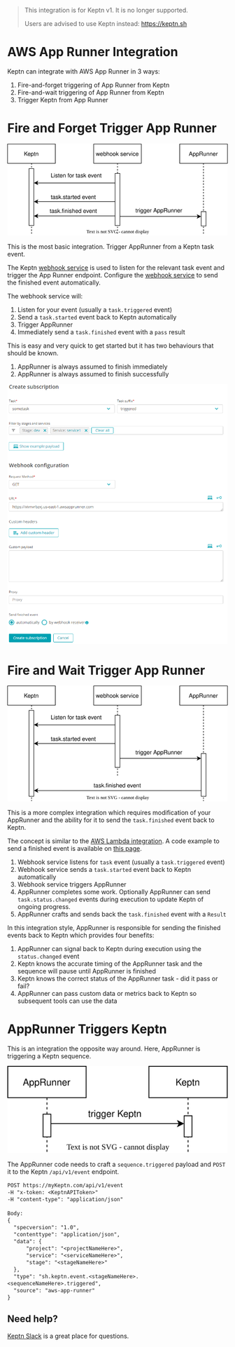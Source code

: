 > This integration is for Keptn v1. It is no longer supported.
>
> Users are advised to use Keptn instead: https://keptn.sh

# AWS App Runner Integration

Keptn can integrate with AWS App Runner in 3 ways:

1. Fire-and-forget triggering of App Runner from Keptn
2. Fire-and-wait triggering of App Runner from Keptn
3. Trigger Keptn from App Runner


# Fire and Forget Trigger App Runner

![](https://raw.githubusercontent.com/keptn-contrib/artifacthub/main/awsapprunner/1.0.0/assets/fire-and-forget-sequence.svg)

This is the most basic integration. Trigger AppRunner from a Keptn task event.

The Keptn [webhook service](https://github.com/keptn/keptn/tree/master/webhook-service) is used to listen for the relevant task event and trigger the App Runner endpoint. Configure the [webhook service](https://github.com/keptn/keptn/tree/master/webhook-service) to send the finished event automatically.

The webhook service will:

1. Listen for your event (usually a `task.triggered` event)
1. Send a `task.started` event back to Keptn automatically
1. Trigger AppRunner
1. Immediately send a `task.finished` event with a `pass` result

This is easy and very quick to get started but it has two behaviours that should be known.

1. AppRunner is always assumed to finish immediately
1. AppRunner is always assumed to finish successfully

![](https://raw.githubusercontent.com/keptn-contrib/artifacthub/main/awsapprunner/1.0.0/assets/fire-and-forget-webhook.png)

# Fire and Wait Trigger App Runner

![](https://raw.githubusercontent.com/keptn-contrib/artifacthub/main/awsapprunner/1.0.0/assets/fire-and-wait-sequence.svg)

This is a more complex integration which requires modification of your AppRunner and the ability for it to send the `task.finished` event back to Keptn.

The concept is similar to the [AWS Lambda integration](https://artifacthub.io/packages/keptn/keptn-integrations/aws-lambda). A code example to send a finished event is available on [this page](https://artifacthub.io/packages/keptn/keptn-integrations/aws-lambda).

1. Webhook service listens for `task` event (usually a `task.triggered` event)
1. Webhook service sends a `task.started` event back to Keptn automatically
1. Webhook service triggers AppRunner
1. AppRunner completes some work. Optionally AppRunner can send `task.status.changed` events during execution to update Keptn of ongoing progress.
1. AppRunner crafts and sends back the `task.finished` event with a `Result`

In this integration style, AppRunner is responsible for sending the finished events back to Keptn which provides four benefits:

1. AppRunner can signal back to Keptn during execution using the `status.changed` event
1. Keptn knows the accurate timing of the AppRunner task and the sequence will pause until AppRunner is finished
1. Keptn knows the correct status of the AppRunner task - did it pass or fail?
1. AppRunner can pass custom data or metrics back to Keptn so subsequent tools can use the data

# AppRunner Triggers Keptn

This is an integration the opposite way around. Here, AppRunner is triggering a Keptn sequence.

![](https://raw.githubusercontent.com/keptn-contrib/artifacthub/main/awsapprunner/1.0.0/assets/app-runner-trigger-keptn-sequence.svg)


The AppRunner code needs to craft a `sequence.triggered` payload and `POST` it to the Keptn `/api/v1/event` endpoint.

```
POST https://myKeptn.com/api/v1/event
-H "x-token: <KeptnAPIToken>"
-H "content-type": "application/json"

Body:
{
  "specversion": "1.0",
  "contenttype": "application/json",
  "data": {
      "project": "<projectNameHere>",
      "service": "<serviceNameHere>",
      "stage": "<stageNameHere>"
  },
  "type": "sh.keptn.event.<stageNameHere>.<sequenceNameHere>.triggered",
  "source": "aws-app-runner"
}
```

## Need help?
[Keptn Slack](https://keptn.sh/community/#slack) is a great place for questions.